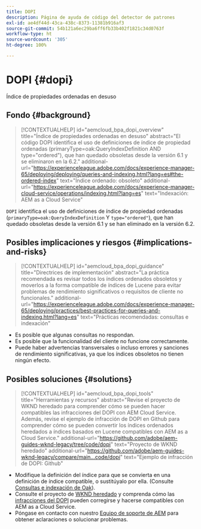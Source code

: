 ```yaml
---
title: DOPI
description: Página de ayuda de código del detector de patrones
exl-id: ae4df44d-43ca-438c-8373-11381b916af3
source-git-commit: 54b121a6ec29ba6ff6fb33b402f1821c34d0763f
workflow-type: ht
source-wordcount: '305'
ht-degree: 100%

---
```


# DOPI {#dopi}

Índice de propiedades ordenadas en desuso

## Fondo {#background}

>[!CONTEXTUALHELP]
>id="aemcloud_bpa_dopi_overview"
>title="Índice de propiedades ordenadas en desuso"
>abstract="El código DOPI identifica el uso de definiciones de índice de propiedad ordenadas (primaryType=oak:QueryIndexDefinition AND type=&quot;ordered&quot;), que han quedado obsoletas desde la versión 6.1 y se eliminaron en la 6.2."
>additional-url="https://experienceleague.adobe.com/docs/experience-manager-65/deploying/deploying/queries-and-indexing.html?lang=es#the-ordered-index" text="Índice ordenado: obsoleto"
>additional-url="https://experienceleague.adobe.com/docs/experience-manager-cloud-service/operations/indexing.html?lang=es" text="Indexación: AEM as a Cloud Service"

`DOPI` identifica el uso de definiciones de índice de propiedad ordenadas (`primaryType=oak:QueryIndexDefinition` Y `type="ordered"`), que han quedado obsoletas desde la versión 6.1 y se han eliminado en la versión 6.2.

## Posibles implicaciones y riesgos {#implications-and-risks}

>[!CONTEXTUALHELP]
>id="aemcloud_bpa_dopi_guidance"
>title="Directrices de implementación"
>abstract="La práctica recomendada es revisar todos los índices ordenados obsoletos y moverlos a la forma compatible de índices de Lucene para evitar problemas de rendimiento significativos o requisitos de cliente no funcionales."
>additional-url="https://experienceleague.adobe.com/docs/experience-manager-65/deploying/practices/best-practices-for-queries-and-indexing.html?lang=es" text="Prácticas recomendadas: consultas e indexación"

* Es posible que algunas consultas no respondan.
* Es posible que la funcionalidad del cliente no funcione correctamente.
* Puede haber advertencias transversales o incluso errores y sanciones de rendimiento significativas, ya que los índices obsoletos no tienen ningún efecto.

## Posibles soluciones {#solutions}

>[!CONTEXTUALHELP]
>id="aemcloud_bpa_dopi_tools"
>title="Herramientas y recursos"
>abstract="Revise el proyecto de WKND heredado para comprender cómo se pueden hacer compatibles las infracciones del DOPI con AEM Cloud Service. Además, revise el ejemplo de infracción de DOPI en Github para comprender cómo se pueden convertir los índices ordenados heredados a índices basados en Lucene compatibles con AEM as a Cloud Service."
>additional-url="https://github.com/adobe/aem-guides-wknd-legacy/tree/code/dopi" text="Proyecto de WKND heredado"
>additional-url="https://github.com/adobe/aem-guides-wknd-legacy/compare/main...code/dopi" text="Ejemplo de infracción de DOPI: Github"

* Modifique la definición del índice para que se convierta en una definición de índice compatible, o sustitúyalo por ella. (Consulte [Consultas e indexación de Oak](https://experienceleague.adobe.com/docs/experience-manager-65/deploying/deploying/queries-and-indexing.html?lang=es)).
* Consulte el proyecto de [WKND heredado](https://github.com/adobe/aem-guides-wknd-legacy/tree/code/dopi) y comprenda cómo las [infracciones del DOPI](https://github.com/adobe/aem-guides-wknd-legacy/compare/main...code/dopi) pueden corregirse y hacerse compatibles con AEM as a Cloud Service.
* Póngase en contacto con nuestro [Equipo de soporte de AEM](https://helpx.adobe.com/es/enterprise/using/support-for-experience-cloud.html) para obtener aclaraciones o solucionar problemas.
